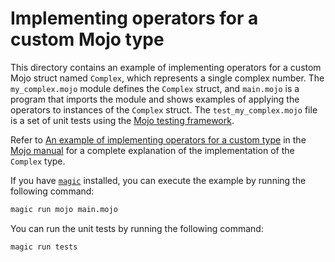 # Implementing operators for a custom Mojo type

This directory contains an example of implementing operators for a custom Mojo
struct named `Complex`, which represents a single complex number. The
`my_complex.mojo` module defines the `Complex` struct, and `main.mojo` is a
program that imports the module and shows examples of applying the operators to
instances of the `Complex` struct. The `test_my_complex.mojo` file is a set of
unit tests using the [Mojo testing
framework](https://docs.modular.com/mojo/tools/testing).

Refer to [An example of implementing operators for a custom
type](https://docs.modular.com/mojo/manual/operators#an-example-of-implementing-operators-for-a-custom-type)
in the [Mojo manual](https://docs.modular.com/mojo/manual/) for a complete
explanation of the implementation of the `Complex` type.

If you have [`magic`](https://docs.modular.com/magic) installed, you can
execute the example by running the following command:

```bash
magic run mojo main.mojo
```

You can run the unit tests by running the following command:

```bash
magic run tests
```
